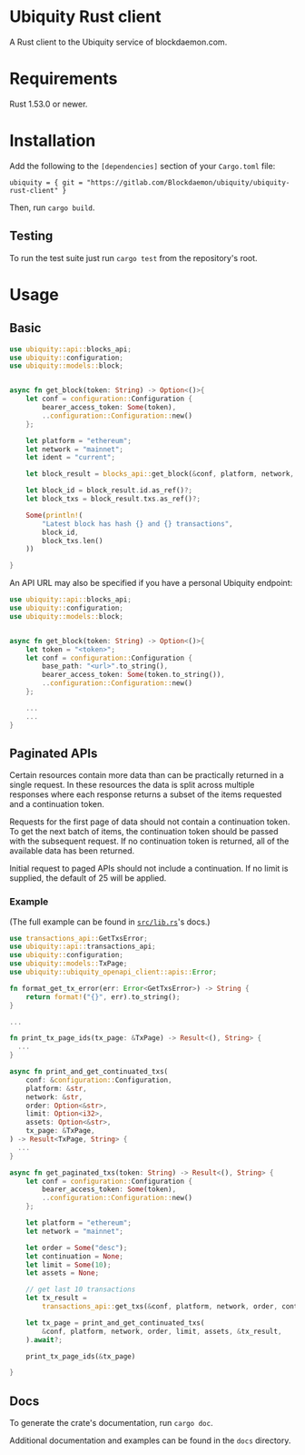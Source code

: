 # Ubiquity Rust client
A Rust client to the Ubiquity service of blockdaemon.com.

# Requirements
Rust 1.53.0 or newer.

# Installation
Add the following to the `[dependencies]` section of your `Cargo.toml` file:

```
ubiquity = { git = "https://gitlab.com/Blockdaemon/ubiquity/ubiquity-rust-client" }
```

Then, run `cargo build`.

## Testing
To run the test suite just run `cargo test` from the repository's root.

# Usage

## Basic


```rust
use ubiquity::api::blocks_api;
use ubiquity::configuration;
use ubiquity::models::block;


async fn get_block(token: String) -> Option<()>{
    let conf = configuration::Configuration {
        bearer_access_token: Some(token),
        ..configuration::Configuration::new()
    };

    let platform = "ethereum";
    let network = "mainnet";
    let ident = "current";

    let block_result = blocks_api::get_block(&conf, platform, network, ident).await.ok()?;

    let block_id = block_result.id.as_ref()?;
    let block_txs = block_result.txs.as_ref()?;

    Some(println!(
        "Latest block has hash {} and {} transactions",
        block_id,
        block_txs.len()
    ))

}
```

An API URL may also be specified if you have a personal Ubiquity endpoint:

```rust
use ubiquity::api::blocks_api;
use ubiquity::configuration;
use ubiquity::models::block;


async fn get_block(token: String) -> Option<()>{
    let token = "<token>";
    let conf = configuration::Configuration {
        base_path: "<url>".to_string(),
        bearer_access_token: Some(token.to_string()),
        ..configuration::Configuration::new()
    };

    ...
    ...
}
```

## Paginated APIs

Certain resources contain more data than can be practically returned in a single request. In these resources the data is split across multiple responses where each response returns a subset of the items requested and a continuation token.

Requests for the first page of data should not contain a continuation token. To get the next batch of items, the continuation token should be passed with the subsequent request. If no continuation token is returned, all of the available data has been returned.

Initial request to paged APIs should not include a continuation. If no limit is supplied, the default of 25 will be applied.

### Example

(The full example can be found in [`src/lib.rs`](src/lib.rs)'s docs.)

```rust
use transactions_api::GetTxsError;
use ubiquity::api::transactions_api;
use ubiquity::configuration;
use ubiquity::models::TxPage;
use ubiquity::ubiquity_openapi_client::apis::Error;

fn format_get_tx_error(err: Error<GetTxsError>) -> String {
    return format!("{}", err).to_string();
}

...

fn print_tx_page_ids(tx_page: &TxPage) -> Result<(), String> {
  ...
}

async fn print_and_get_continuated_txs(
    conf: &configuration::Configuration,
    platform: &str,
    network: &str,
    order: Option<&str>,
    limit: Option<i32>,
    assets: Option<&str>,
    tx_page: &TxPage,
) -> Result<TxPage, String> {
  ...
}

async fn get_paginated_txs(token: String) -> Result<(), String> {
    let conf = configuration::Configuration {
        bearer_access_token: Some(token),
        ..configuration::Configuration::new()
    };

    let platform = "ethereum";
    let network = "mainnet";

    let order = Some("desc");
    let continuation = None;
    let limit = Some(10);
    let assets = None;

    // get last 10 transactions
    let tx_result =
        transactions_api::get_txs(&conf, platform, network, order, continuation, limit, assets).await.map_err(format_get_tx_error)?;

    let tx_page = print_and_get_continuated_txs(
        &conf, platform, network, order, limit, assets, &tx_result,
    ).await?;

    print_tx_page_ids(&tx_page)

}
```

## Docs
To generate the crate's documentation, run `cargo doc`.

Additional documentation and examples can be found in the `docs` directory.
